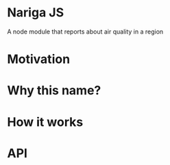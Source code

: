 # Nariga JS
A node module that reports about air quality in a region


# Motivation


# Why this name?



# How it works



# API



